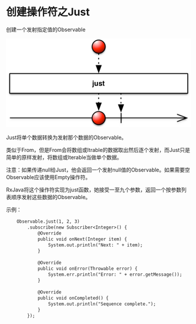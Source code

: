 # 创建操作符之Just

 创建一个发射指定值的Observable

 ![Image](https://github.com/HousqLove/Reader/blob/da6075760d62b3bd865db81bc078117401d139a7/Java/ReactiveX/images/rx-6-9.png)

 Just将单个数据转换为发射那个数据的Observable。

 类似于From，但是From会将数组或Itrable的数据取出然后逐个发射，而Just只是简单的原样发射，将数组或Iterable当做单个数据。

 注意：如果传递null给Just，他会返回一个发射null值的Observable。如果需要空Observable应该使用Empty操作符。

 RxJava将这个操作符实现为just函数，她接受一至九个参数，返回一个按参数列表顺序发射这些数据的Observable。

 示例：
```
	Observable.just(1, 2, 3)
		.subscribe(new Subscriber<Integer>() {
			@Override
			public void onNext(Integer item) {
				System.out.println("Next: " + item);
			} 

			@Override
			public void onError(Throwable error) {
				System.err.println("Error: " + error.getMessage());
			} 

			@Override
			public void onCompleted() {
				System.out.println("Sequence complete.");
			}
		});
```